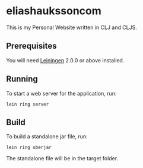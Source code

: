 # eliashaukssoncom

This is my Personal Website written in CLJ and CLJS.

## Prerequisites

You will need [Leiningen][] 2.0.0 or above installed.

[leiningen]: https://github.com/technomancy/leiningen

## Running

To start a web server for the application, run:

    lein ring server

## Build

To build a standalone jar file, run:

	lein ring uberjar

The standalone file will be in the target folder.

